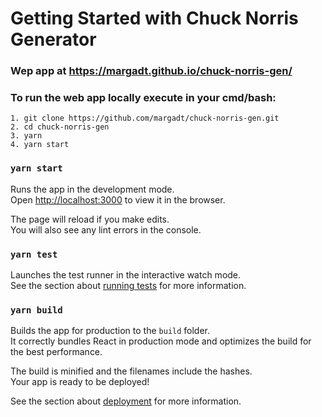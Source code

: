 # Getting Started with Chuck Norris Generator
### Wep app at https://margadt.github.io/chuck-norris-gen/

### To run the web app locally execute in your cmd/bash:
    1. git clone https://github.com/margadt/chuck-norris-gen.git
    2. cd chuck-norris-gen
    3. yarn
    4. yarn start


### `yarn start`

Runs the app in the development mode.\
Open [http://localhost:3000](http://localhost:3000) to view it in the browser.

The page will reload if you make edits.\
You will also see any lint errors in the console.

### `yarn test`

Launches the test runner in the interactive watch mode.\
See the section about [running tests](https://facebook.github.io/create-react-app/docs/running-tests) for more information.

### `yarn build`

Builds the app for production to the `build` folder.\
It correctly bundles React in production mode and optimizes the build for the best performance.

The build is minified and the filenames include the hashes.\
Your app is ready to be deployed!

See the section about [deployment](https://facebook.github.io/create-react-app/docs/deployment) for more information.


